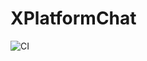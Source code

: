 # XPlatformChat
 
![CI](https://github.com/Code2Gether-Discord/XPlatformChat/workflows/CI/badge.svg)
